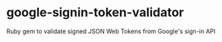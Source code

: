 # google-signin-token-validator
Ruby gem to validate signed JSON Web Tokens from Google's sign-in API
